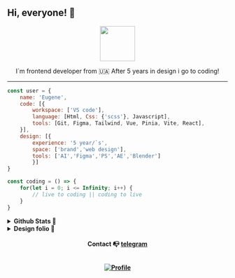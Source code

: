 ## Hi, everyone! :wave:

<p align="center">
<img style="width: 80px" src="https://media4.giphy.com/media/Ll22OhMLAlVDb8UQWe/giphy.gif?cid=790b76117ea34f040107fb51bb80dbf154e8a577e89b0e77&rid=giphy.gif&ct=s">
</p>

<p align="center">
I`m frontend developer from 🇺🇦
After 5 years in design i go to coding!
</p>

<hr>

```javascript
const user = {
    name: 'Eugene',
    code: [{
        workspace: ['VS code'],
        language: [Html, Css: {'scss'}, Javascript],
        tools: [Git, Figma, Tailwind, Vue, Pinia, Vite, React],
    }],
    design: [{
        experience: '5 year/`s',
        space: ['brand','web design'],
        tools: ['AI','Figma','PS','AE','Blender']
        }]
}

const coding = () => {
    for(let i = 0; i <= Infinity; i++) {
        // live to coding || coding to live
    }
}
```

<details>
  <summary><b>Github Stats <b/>  &#127919;
  </summary>

<a href="#">![Top Langs](https://github-readme-stats.vercel.app/api/top-langs/?username=lointainy&layout=compact&theme=blueberry&count_private=true&hide_border=true)</a>

</details>

<details>
  <summary><b>Design folio<b/>  &#x1F3A8;</summary>

<br>

[![behance](https://img.shields.io/badge/-behance-2C394B?style=for-the-badge&logo=behance&labelColor=001000&logoColor=FFF)](https://www.behance.net/eug1_design) [![instagram](https://img.shields.io/badge/-instagram-2C394B?style=for-the-badge&logo=instagram&labelColor=F75151&logoColor=FFF)](https://www.instagram.com/eug1_design/)

</details>

<br>

<div align="center">
Contact &#128237;
<a href='https://t.me/eug1_design'>telegram
</a>

<br>
<br>

[![Profile](https://www.codewars.com/users/Lointainy/badges/micro)](https://github.com/Lointainy/codewars)
</div>
